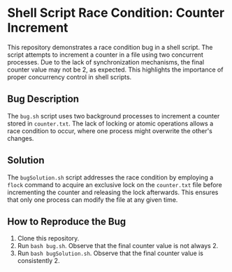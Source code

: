 # Shell Script Race Condition: Counter Increment

This repository demonstrates a race condition bug in a shell script. The script attempts to increment a counter in a file using two concurrent processes. Due to the lack of synchronization mechanisms, the final counter value may not be 2, as expected. This highlights the importance of proper concurrency control in shell scripts.

## Bug Description

The `bug.sh` script uses two background processes to increment a counter stored in `counter.txt`.  The lack of locking or atomic operations allows a race condition to occur, where one process might overwrite the other's changes.

## Solution

The `bugSolution.sh` script addresses the race condition by employing a `flock` command to acquire an exclusive lock on the `counter.txt` file before incrementing the counter and releasing the lock afterwards. This ensures that only one process can modify the file at any given time.

## How to Reproduce the Bug

1. Clone this repository.
2. Run `bash bug.sh`. Observe that the final counter value is not always 2.
3. Run `bash bugSolution.sh`. Observe that the final counter value is consistently 2.